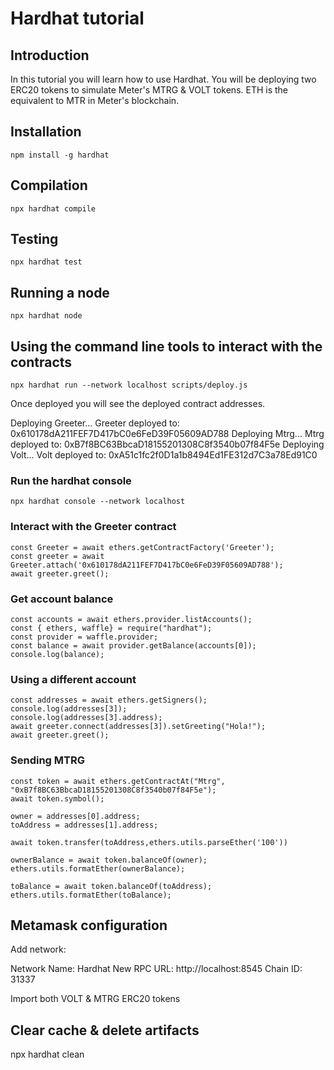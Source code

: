 # Hardhat tutorial

## Introduction
In this tutorial you will learn how to use Hardhat. You will be deploying two ERC20 tokens to simulate Meter's MTRG & VOLT tokens. ETH is the equivalent to MTR in Meter's blockchain.

## Installation
```shell
npm install -g hardhat
```

## Compilation
```shell
npx hardhat compile
```

## Testing
```shell
npx hardhat test
```

## Running a node
```shell
npx hardhat node
```

## Using the command line tools to interact with the contracts

```shell
npx hardhat run --network localhost scripts/deploy.js
```

Once deployed you will see the deployed contract addresses.

Deploying Greeter...
Greeter deployed to: 0x610178dA211FEF7D417bC0e6FeD39F05609AD788
Deploying Mtrg...
Mtrg deployed to: 0xB7f8BC63BbcaD18155201308C8f3540b07f84F5e
Deploying Volt...
Volt deployed to: 0xA51c1fc2f0D1a1b8494Ed1FE312d7C3a78Ed91C0

### Run the hardhat console
```shell
npx hardhat console --network localhost
```

### Interact with the Greeter contract
```shell
const Greeter = await ethers.getContractFactory('Greeter');
const greeter = await Greeter.attach('0x610178dA211FEF7D417bC0e6FeD39F05609AD788');
await greeter.greet();
```

### Get account balance
```shell
const accounts = await ethers.provider.listAccounts();
const { ethers, waffle} = require("hardhat");
const provider = waffle.provider;
const balance = await provider.getBalance(accounts[0]);
console.log(balance);
```

### Using a different account
```shell
const addresses = await ethers.getSigners();
console.log(addresses[3]);
console.log(addresses[3].address);
await greeter.connect(addresses[3]).setGreeting("Hola!");
await greeter.greet();
```

### Sending MTRG
```shell
const token = await ethers.getContractAt("Mtrg", "0xB7f8BC63BbcaD18155201308C8f3540b07f84F5e");
await token.symbol();

owner = addresses[0].address;
toAddress = addresses[1].address;

await token.transfer(toAddress,ethers.utils.parseEther('100'))

ownerBalance = await token.balanceOf(owner);
ethers.utils.formatEther(ownerBalance);

toBalance = await token.balanceOf(toAddress);
ethers.utils.formatEther(toBalance);
```

## Metamask configuration
Add network:

  Network Name: Hardhat
  New RPC URL: http://localhost:8545
  Chain ID: 31337

Import both VOLT & MTRG ERC20 tokens

## Clear cache & delete artifacts 
npx hardhat clean